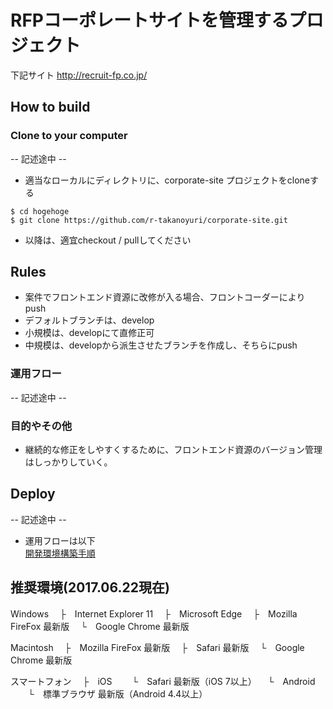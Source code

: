 # RFPコーポレートサイトを管理するプロジェクト
下記サイト
<a href="http://recruit-fp.co.jp/" target="_brank">http://recruit-fp.co.jp/</a>

## How to build
### Clone to your computer
-- 記述途中 --
* 適当なローカルにディレクトリに、corporate-site プロジェクトをcloneする

```
$ cd hogehoge
$ git clone https://github.com/r-takanoyuri/corporate-site.git
```

* 以降は、適宜checkout / pullしてください

## Rules
* 案件でフロントエンド資源に改修が入る場合、フロントコーダーによりpush
* デフォルトブランチは、develop
* 小規模は、developにて直修正可
* 中規模は、developから派生させたブランチを作成し、そちらにpush

### 運用フロー
-- 記述途中 --


### 目的やその他
* 継続的な修正をしやすくするために、フロントエンド資源のバージョン管理はしっかりしていく。  

## Deploy
-- 記述途中 --

* 運用フローは以下  
 <a href="https://github.com/r-takanoyuri/corporate-site/blob/master/SERVEROPE.md" target="_blank">開発環境構築手順</a>


## 推奨環境(2017.06.22現在)
Windows
　├　Internet Explorer 11
　├　Microsoft Edge
　├　Mozilla FireFox 最新版
　└　Google Chrome 最新版

Macintosh
　├　Mozilla FireFox 最新版
　├　Safari 最新版
　└　Google Chrome 最新版

スマートフォン
　├　iOS
　　└　Safari 最新版（iOS 7以上）
　└　Android
　　└　標準ブラウザ 最新版（Android 4.4以上）
